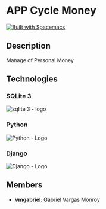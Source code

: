 # APP Cycle Money

[![Built with Spacemacs](https://cdn.rawgit.com/syl20bnr/spacemacs/442d025779da2f62fc86c2082703697714db6514/assets/spacemacs-badge.svg)](http://spacemacs.org)

## Description
Manage of Personal Money

## Technologies
### SQLite 3
![sqlite 3 - logo](https://upload.wikimedia.org/wikipedia/commons/thumb/3/38/SQLite370.svg/1200px-SQLite370.svg.png "sqlite3 logo")

### Python
![Python - Logo](https://upload.wikimedia.org/wikipedia/commons/thumb/c/c3/Python-logo-notext.svg/480px-Python-logo-notext.svg.png "Python Logo")

### Django
![Django - Logo](https://s3-us-west-2.amazonaws.com/devcodepro/media/blog/por-que-usar-django.png "Django Logo")

## Members
- **vmgabriel**: Gabriel Vargas Monroy
